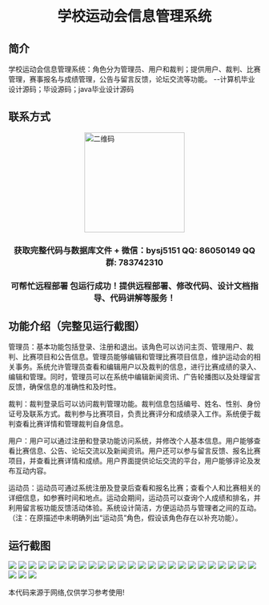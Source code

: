 <p><h1 align="center">学校运动会信息管理系统</h1></p>

## 简介
学校运动会信息管理系统：角色分为管理员、用户和裁判；提供用户、裁判、比赛管理，赛事报名与成绩管理，公告与留言反馈，论坛交流等功能。    --计算机毕业设计源码；毕设源码；java毕业设计源码


## 联系方式
<img src="https://bs-1329754181.cos.ap-shanghai.myqcloud.com/wx.jpg" alt="二维码" style="display: block; margin: 0 auto;" width="200px">
<p><h3 align="center">获取完整代码与数据库文件 + 微信：bysj5151 QQ: 86050149 QQ群: 783742310</h3></p>
<p><h3 align="center">可帮忙远程部署 包运行成功！提供远程部署、修改代码、设计文档指导、代码讲解等服务！</h3></p>

## 功能介绍（完整见运行截图）
管理员：基本功能包括登录、注册和退出。该角色可以访问主页、管理用户、裁判、比赛项目和公告信息。管理员能够编辑和管理比赛项目信息，维护运动会的相关事务。系统允许管理员查看和编辑用户以及裁判的信息，进行比赛成绩的录入、编辑和管理。同时，管理员可以在系统中编辑新闻资讯、广告轮播图以及处理留言反馈，确保信息的准确性和及时性。

裁判：裁判登录后可以访问裁判管理功能。裁判信息包括编号、姓名、性别、身份证号及联系方式。裁判参与比赛项目，负责比赛评分和成绩录入工作。系统便于裁判查看比赛详情和管理裁判自身信息。

用户：用户可以通过注册和登录功能访问系统，并修改个人基本信息。用户能够查看比赛信息、公告、论坛交流以及新闻资讯。用户还可以参与留言反馈、报名比赛项目，并查看比赛详情和成绩。用户界面提供论坛交流的平台，用户能够评论及发布互动内容。

运动员：运动员可通过系统注册及登录后查看和报名比赛；查看个人和比赛相关的详细信息，如参赛时间和地点。运动会期间，运动员可以查询个人成绩和排名，并利用留言板功能反馈活动体验。系统设计简洁，方便运动员与管理者之间的互动。（注：在原描述中未明确列出“运动员”角色，假设该角色存在以补充功能）。


## 运行截图
![](https://bs-1329754181.cos.ap-shanghai.myqcloud.com/ssm/SchoolSportsEventInformationManagementSystem/img/001.jpg)
![](https://bs-1329754181.cos.ap-shanghai.myqcloud.com/ssm/SchoolSportsEventInformationManagementSystem/img/002.jpg)
![](https://bs-1329754181.cos.ap-shanghai.myqcloud.com/ssm/SchoolSportsEventInformationManagementSystem/img/003.jpg)
![](https://bs-1329754181.cos.ap-shanghai.myqcloud.com/ssm/SchoolSportsEventInformationManagementSystem/img/004.jpg)
![](https://bs-1329754181.cos.ap-shanghai.myqcloud.com/ssm/SchoolSportsEventInformationManagementSystem/img/005.jpg)
![](https://bs-1329754181.cos.ap-shanghai.myqcloud.com/ssm/SchoolSportsEventInformationManagementSystem/img/006.jpg)
![](https://bs-1329754181.cos.ap-shanghai.myqcloud.com/ssm/SchoolSportsEventInformationManagementSystem/img/007.jpg)
![](https://bs-1329754181.cos.ap-shanghai.myqcloud.com/ssm/SchoolSportsEventInformationManagementSystem/img/008.jpg)
![](https://bs-1329754181.cos.ap-shanghai.myqcloud.com/ssm/SchoolSportsEventInformationManagementSystem/img/009.jpg)
![](https://bs-1329754181.cos.ap-shanghai.myqcloud.com/ssm/SchoolSportsEventInformationManagementSystem/img/010.jpg)
![](https://bs-1329754181.cos.ap-shanghai.myqcloud.com/ssm/SchoolSportsEventInformationManagementSystem/img/011.jpg)
![](https://bs-1329754181.cos.ap-shanghai.myqcloud.com/ssm/SchoolSportsEventInformationManagementSystem/img/012.jpg)
![](https://bs-1329754181.cos.ap-shanghai.myqcloud.com/ssm/SchoolSportsEventInformationManagementSystem/img/013.jpg)
![](https://bs-1329754181.cos.ap-shanghai.myqcloud.com/ssm/SchoolSportsEventInformationManagementSystem/img/014.jpg)
![](https://bs-1329754181.cos.ap-shanghai.myqcloud.com/ssm/SchoolSportsEventInformationManagementSystem/img/015.jpg)
![](https://bs-1329754181.cos.ap-shanghai.myqcloud.com/ssm/SchoolSportsEventInformationManagementSystem/img/016.jpg)
![](https://bs-1329754181.cos.ap-shanghai.myqcloud.com/ssm/SchoolSportsEventInformationManagementSystem/img/017.jpg)
![](https://bs-1329754181.cos.ap-shanghai.myqcloud.com/ssm/SchoolSportsEventInformationManagementSystem/img/018.jpg)
![](https://bs-1329754181.cos.ap-shanghai.myqcloud.com/ssm/SchoolSportsEventInformationManagementSystem/img/019.jpg)
![](https://bs-1329754181.cos.ap-shanghai.myqcloud.com/ssm/SchoolSportsEventInformationManagementSystem/img/020.jpg)
![](https://bs-1329754181.cos.ap-shanghai.myqcloud.com/ssm/SchoolSportsEventInformationManagementSystem/img/021.jpg)
![](https://bs-1329754181.cos.ap-shanghai.myqcloud.com/ssm/SchoolSportsEventInformationManagementSystem/img/022.jpg)
![](https://bs-1329754181.cos.ap-shanghai.myqcloud.com/ssm/SchoolSportsEventInformationManagementSystem/img/023.jpg)
![](https://bs-1329754181.cos.ap-shanghai.myqcloud.com/ssm/SchoolSportsEventInformationManagementSystem/img/024.jpg)
![](https://bs-1329754181.cos.ap-shanghai.myqcloud.com/ssm/SchoolSportsEventInformationManagementSystem/img/025.jpg)
![](https://bs-1329754181.cos.ap-shanghai.myqcloud.com/ssm/SchoolSportsEventInformationManagementSystem/img/026.jpg)
![](https://bs-1329754181.cos.ap-shanghai.myqcloud.com/ssm/SchoolSportsEventInformationManagementSystem/img/027.jpg)
![](https://bs-1329754181.cos.ap-shanghai.myqcloud.com/ssm/SchoolSportsEventInformationManagementSystem/img/028.jpg)

<p>本代码来源于网络,仅供学习参考使用!</p>
